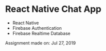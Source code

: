 # React Native Chat App

* React Native
* Firebase Authentication
* Firebase Realtime Database


Assignment made on:  Jul 27, 2019

